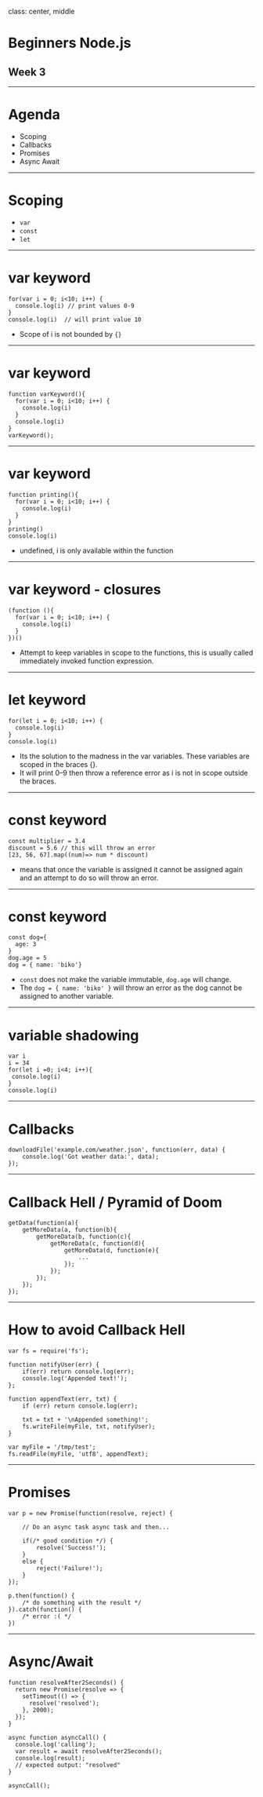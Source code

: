 class: center, middle

# Beginners Node.js
## Week 3

---

# Agenda

- Scoping
- Callbacks
- Promises
- Async Await

---

# Scoping

- `var`
- `const`
- `let`
---

# var keyword

```
for(var i = 0; i<10; i++) {
  console.log(i) // print values 0-9
}
console.log(i)  // will print value 10
```

- Scope of i is not bounded by `{}`

---

# var keyword

```
function varKeyword(){
  for(var i = 0; i<10; i++) {
    console.log(i)
  }
  console.log(i)
}
varKeyword();
```

---

# var keyword

```
function printing(){
  for(var i = 0; i<10; i++) {
    console.log(i)
  }
}
printing()
console.log(i)
```

- undefined, i is only available within the function

---

# var keyword - closures

```
(function (){
  for(var i = 0; i<10; i++) {
    console.log(i)
  }
})()
```

- Attempt to keep variables in scope to the functions, this is usually called immediately invoked function expression.

---

# let keyword

```
for(let i = 0; i<10; i++) {
  console.log(i)
}
console.log(i)
```

- Its the solution to the madness in the var variables. These variables are scoped in the braces {}.
- It will print 0–9 then throw a reference error as i is not in scope outside the braces.

---

# const keyword

```
const multiplier = 3.4
discount = 5.6 // this will throw an error
[23, 56, 67].map((num)=> num * discount)
```

- means that once the variable is assigned it cannot be assigned again and an attempt to do so will throw an error.

---

# const keyword

```
const dog={
  age: 3
}
dog.age = 5
dog = { name: 'biko'}
```

- `const` does not make the variable immutable, `dog.age` will change.
- The `dog = { name: 'biko' }` will throw an error as the dog cannot be assigned to another variable.  

---
# variable shadowing

```
var i
i = 34
for(let i =0; i<4; i++){
 console.log(i)
}
console.log(i)
```

---

# Callbacks

```
downloadFile('example.com/weather.json', function(err, data) {  
    console.log('Got weather data:', data);
});
```

---

# Callback Hell / Pyramid of Doom

```
getData(function(a){  
    getMoreData(a, function(b){
        getMoreData(b, function(c){
            getMoreData(c, function(d){
                getMoreData(d, function(e){
                    ...
                });
            });
        });
    });
});
```

---

# How to avoid Callback Hell

```
var fs = require('fs');

function notifyUser(err) {  
    if(err) return console.log(err);
    console.log('Appended text!');
};

function appendText(err, txt) {  
    if (err) return console.log(err);

    txt = txt + '\nAppended something!';
    fs.writeFile(myFile, txt, notifyUser);
}

var myFile = '/tmp/test';  
fs.readFile(myFile, 'utf8', appendText);  
```

---

# Promises

```
var p = new Promise(function(resolve, reject) {

	// Do an async task async task and then...

	if(/* good condition */) {
		resolve('Success!');
	}
	else {
		reject('Failure!');
	}
});

p.then(function() {
	/* do something with the result */
}).catch(function() {
	/* error :( */
})
```

---

# Async/Await

```
function resolveAfter2Seconds() {
  return new Promise(resolve => {
    setTimeout(() => {
      resolve('resolved');
    }, 2000);
  });
}

async function asyncCall() {
  console.log('calling');
  var result = await resolveAfter2Seconds();
  console.log(result);
  // expected output: "resolved"
}

asyncCall();
```
